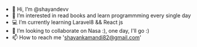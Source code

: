 - 👋 Hi, I’m @shayandevv
- 👀 I’m interested in read books and learn programmming every single day
- 💻 I’m currently learning Laravel8 && React js
- 🚀 I’m looking to collaborate on Nasa :), one day, I'll go :)
- 📫 How to reach me 'shayankamandi82@gmail.com'

<!---
shayandevv/shayandevv is a ✨ special ✨ repository because its `README.md` (this file) appears on your GitHub profile.
You can click the Preview link to take a look at your changes.
--->
